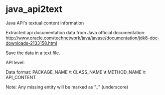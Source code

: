 # java_api2text
Java API's textual content information

Extracted api documentation data from Java official documentation: http://www.oracle.com/technetwork/java/javase/documentation/jdk8-doc-downloads-2133158.html

Save the data in a text file.

API level: 

Data format: PACKAGE_NAME \t CLASS_NAME \t METHOD_NAME \t API_CONTENT

Note: Any missing entity will be marked as "_" (underscore)
